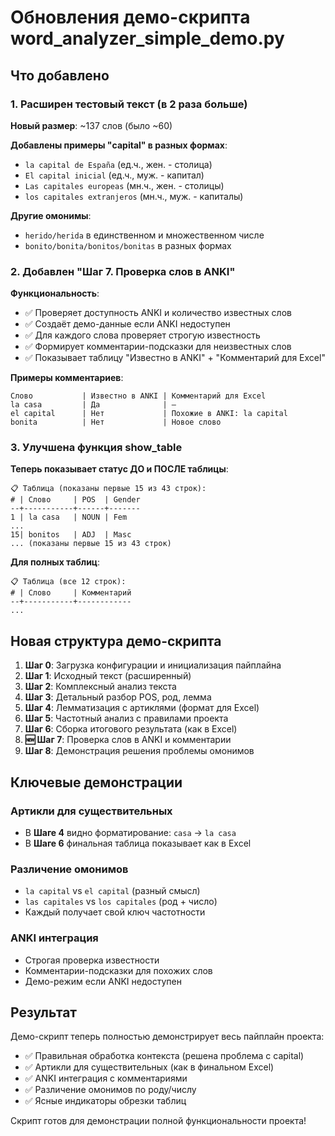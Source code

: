 # Обновления демо-скрипта word_analyzer_simple_demo.py

## Что добавлено

### 1. Расширен тестовый текст (в 2 раза больше)

**Новый размер**: ~137 слов (было ~60)

**Добавлены примеры "capital" в разных формах**:
- `la capital de España` (ед.ч., жен. - столица)
- `El capital inicial` (ед.ч., муж. - капитал)  
- `Las capitales europeas` (мн.ч., жен. - столицы)
- `los capitales extranjeros` (мн.ч., муж. - капиталы)

**Другие омонимы**:
- `herido/herida` в единственном и множественном числе
- `bonito/bonita/bonitos/bonitas` в разных формах

### 2. Добавлен "Шаг 7. Проверка слов в ANKI"

**Функциональность**:
- ✅ Проверяет доступность ANKI и количество известных слов
- ✅ Создаёт демо-данные если ANKI недоступен
- ✅ Для каждого слова проверяет строгую известность
- ✅ Формирует комментарии-подсказки для неизвестных слов
- ✅ Показывает таблицу "Известно в ANKI" + "Комментарий для Excel"

**Примеры комментариев**:
```
Слово           | Известно в ANKI | Комментарий для Excel
la casa         | Да              | —
el capital      | Нет             | Похожие в ANKI: la capital  
bonita          | Нет             | Новое слово
```

### 3. Улучшена функция show_table

**Теперь показывает статус ДО и ПОСЛЕ таблицы**:

```
📋 Таблица (показаны первые 15 из 43 строк):
# | Слово     | POS  | Gender
--+-----------+------+-------
1 | la casa   | NOUN | Fem
...
15| bonitos   | ADJ  | Masc
... (показаны первые 15 из 43 строк)
```

**Для полных таблиц**:
```
📋 Таблица (все 12 строк):
# | Слово     | Комментарий
--+-----------+------------
...
```

## Новая структура демо-скрипта

1. **Шаг 0**: Загрузка конфигурации и инициализация пайплайна
2. **Шаг 1**: Исходный текст (расширенный)
3. **Шаг 2**: Комплексный анализ текста
4. **Шаг 3**: Детальный разбор POS, род, лемма  
5. **Шаг 4**: Лемматизация с артиклями (формат для Excel)
6. **Шаг 5**: Частотный анализ с правилами проекта
7. **Шаг 6**: Сборка итогового результата (как в Excel)
8. **🆕 Шаг 7**: Проверка слов в ANKI и комментарии
9. **Шаг 8**: Демонстрация решения проблемы омонимов

## Ключевые демонстрации

### Артикли для существительных
- В **Шаге 4** видно форматирование: `casa` → `la casa`
- В **Шаге 6** финальная таблица показывает как в Excel

### Различение омонимов
- `la capital` vs `el capital` (разный смысл)
- `las capitales` vs `los capitales` (род + число)
- Каждый получает свой ключ частотности

### ANKI интеграция
- Строгая проверка известности
- Комментарии-подсказки для похожих слов
- Демо-режим если ANKI недоступен

## Результат

Демо-скрипт теперь полностью демонстрирует весь пайплайн проекта:
- ✅ Правильная обработка контекста (решена проблема с capital)
- ✅ Артикли для существительных (как в финальном Excel)
- ✅ ANKI интеграция с комментариями
- ✅ Различение омонимов по роду/числу
- ✅ Ясные индикаторы обрезки таблиц

Скрипт готов для демонстрации полной функциональности проекта!
